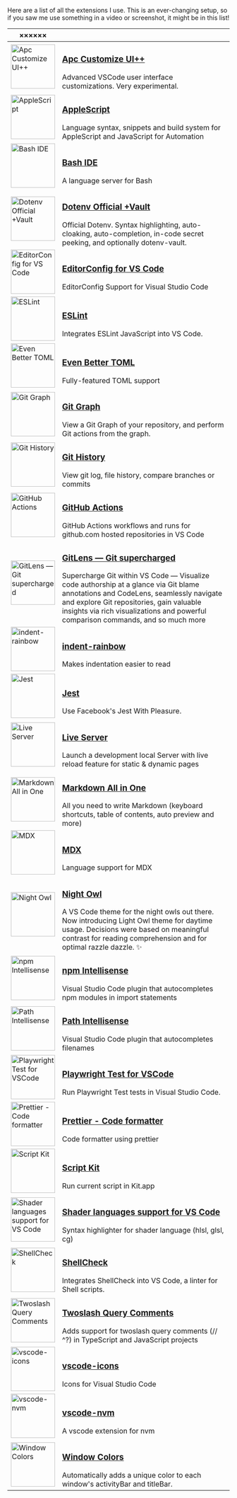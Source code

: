 Here are a list of all the extensions I use. This is an ever-changing setup, so if you saw me use something in a video or screenshot, it might be in this list!

| ×××××× |  |
| --- | --- |
| <a href="https://marketplace.visualstudio.com/items?itemName=drcika.apc-extension"><img width="100" src="https://drcika.gallerycdn.vsassets.io/extensions/drcika/apc-extension/0.3.0/1691936363154/Microsoft.VisualStudio.Services.Icons.Default" alt="Apc Customize UI++"> | <h3><a href="https://marketplace.visualstudio.com/items?itemName=drcika.apc-extension">Apc Customize UI++</a></h3>Advanced VSCode user interface customizations. Very experimental. |
| <a href="https://marketplace.visualstudio.com/items?itemName=idleberg.applescript"><img width="100" src="https://idleberg.gallerycdn.vsassets.io/extensions/idleberg/applescript/0.24.3/1689631625287/Microsoft.VisualStudio.Services.Icons.Default" alt="AppleScript"> | <h3><a href="https://marketplace.visualstudio.com/items?itemName=idleberg.applescript">AppleScript</a></h3>Language syntax, snippets and build system for AppleScript and JavaScript for Automation |
| <a href="https://marketplace.visualstudio.com/items?itemName=mads-hartmann.bash-ide-vscode"><img width="100" src="https://mads-hartmann.gallerycdn.vsassets.io/extensions/mads-hartmann/bash-ide-vscode/1.39.0/1689454034987/Microsoft.VisualStudio.Services.Icons.Default" alt="Bash IDE"> | <h3><a href="https://marketplace.visualstudio.com/items?itemName=mads-hartmann.bash-ide-vscode">Bash IDE</a></h3>A language server for Bash |
| <a href="https://marketplace.visualstudio.com/items?itemName=dotenv.dotenv-vscode"><img width="100" src="https://dotenv.gallerycdn.vsassets.io/extensions/dotenv/dotenv-vscode/0.28.0/1688317471071/Microsoft.VisualStudio.Services.Icons.Default" alt="Dotenv Official +Vault"> | <h3><a href="https://marketplace.visualstudio.com/items?itemName=dotenv.dotenv-vscode">Dotenv Official +Vault</a></h3>Official Dotenv. Syntax highlighting, auto-cloaking, auto-completion, in-code secret peeking, and optionally dotenv-vault. |
| <a href="https://marketplace.visualstudio.com/items?itemName=editorconfig.editorconfig"><img width="100" src="https://editorconfig.gallerycdn.vsassets.io/extensions/editorconfig/editorconfig/0.16.4/1607315835386/Microsoft.VisualStudio.Services.Icons.Default" alt="EditorConfig for VS Code"> | <h3><a href="https://marketplace.visualstudio.com/items?itemName=editorconfig.editorconfig">EditorConfig for VS Code</a></h3>EditorConfig Support for Visual Studio Code |
| <a href="https://marketplace.visualstudio.com/items?itemName=dbaeumer.vscode-eslint"><img width="100" src="https://dbaeumer.gallerycdn.vsassets.io/extensions/dbaeumer/vscode-eslint/2.4.2/1687441427519/Microsoft.VisualStudio.Services.Icons.Default" alt="ESLint"> | <h3><a href="https://marketplace.visualstudio.com/items?itemName=dbaeumer.vscode-eslint">ESLint</a></h3>Integrates ESLint JavaScript into VS Code. |
| <a href="https://marketplace.visualstudio.com/items?itemName=tamasfe.even-better-toml"><img width="100" src="https://tamasfe.gallerycdn.vsassets.io/extensions/tamasfe/even-better-toml/0.19.2/1689245905783/Microsoft.VisualStudio.Services.Icons.Default" alt="Even Better TOML"> | <h3><a href="https://marketplace.visualstudio.com/items?itemName=tamasfe.even-better-toml">Even Better TOML</a></h3>Fully-featured TOML support |
| <a href="https://marketplace.visualstudio.com/items?itemName=mhutchie.git-graph"><img width="100" src="https://mhutchie.gallerycdn.vsassets.io/extensions/mhutchie/git-graph/1.30.0/1617594001998/Microsoft.VisualStudio.Services.Icons.Default" alt="Git Graph"> | <h3><a href="https://marketplace.visualstudio.com/items?itemName=mhutchie.git-graph">Git Graph</a></h3>View a Git Graph of your repository, and perform Git actions from the graph. |
| <a href="https://marketplace.visualstudio.com/items?itemName=donjayamanne.githistory"><img width="100" src="https://donjayamanne.gallerycdn.vsassets.io/extensions/donjayamanne/githistory/0.6.20/1678008598739/Microsoft.VisualStudio.Services.Icons.Default" alt="Git History"> | <h3><a href="https://marketplace.visualstudio.com/items?itemName=donjayamanne.githistory">Git History</a></h3>View git log, file history, compare branches or commits |
| <a href="https://marketplace.visualstudio.com/items?itemName=github.vscode-github-actions"><img width="100" src="https://github.gallerycdn.vsassets.io/extensions/github/vscode-github-actions/0.26.1/1691185073129/Microsoft.VisualStudio.Services.Icons.Default" alt="GitHub Actions"> | <h3><a href="https://marketplace.visualstudio.com/items?itemName=github.vscode-github-actions">GitHub Actions</a></h3>GitHub Actions workflows and runs for github.com hosted repositories in VS Code |
| <a href="https://marketplace.visualstudio.com/items?itemName=eamodio.gitlens"><img width="100" src="https://eamodio.gallerycdn.vsassets.io/extensions/eamodio/gitlens/14.2.1/1691701924220/Microsoft.VisualStudio.Services.Icons.Default" alt="GitLens — Git supercharged"> | <h3><a href="https://marketplace.visualstudio.com/items?itemName=eamodio.gitlens">GitLens — Git supercharged</a></h3>Supercharge Git within VS Code — Visualize code authorship at a glance via Git blame annotations and CodeLens, seamlessly navigate and explore Git repositories, gain valuable insights via rich visualizations and powerful comparison commands, and so much more |
| <a href="https://marketplace.visualstudio.com/items?itemName=oderwat.indent-rainbow"><img width="100" src="https://oderwat.gallerycdn.vsassets.io/extensions/oderwat/indent-rainbow/8.3.1/1649543509070/Microsoft.VisualStudio.Services.Icons.Default" alt="indent-rainbow"> | <h3><a href="https://marketplace.visualstudio.com/items?itemName=oderwat.indent-rainbow">indent-rainbow</a></h3>Makes indentation easier to read |
| <a href="https://marketplace.visualstudio.com/items?itemName=orta.vscode-jest"><img width="100" src="https://orta.gallerycdn.vsassets.io/extensions/orta/vscode-jest/5.2.3/1675724104236/Microsoft.VisualStudio.Services.Icons.Default" alt="Jest"> | <h3><a href="https://marketplace.visualstudio.com/items?itemName=orta.vscode-jest">Jest</a></h3>Use Facebook's Jest With Pleasure. |
| <a href="https://marketplace.visualstudio.com/items?itemName=ritwickdey.liveserver"><img width="100" src="https://ritwickdey.gallerycdn.vsassets.io/extensions/ritwickdey/liveserver/5.7.9/1661914858952/Microsoft.VisualStudio.Services.Icons.Default" alt="Live Server"> | <h3><a href="https://marketplace.visualstudio.com/items?itemName=ritwickdey.liveserver">Live Server</a></h3>Launch a development local Server with live reload feature for static & dynamic pages |
| <a href="https://marketplace.visualstudio.com/items?itemName=yzhang.markdown-all-in-one"><img width="100" src="https://yzhang.gallerycdn.vsassets.io/extensions/yzhang/markdown-all-in-one/3.5.1/1679819344347/Microsoft.VisualStudio.Services.Icons.Default" alt="Markdown All in One"> | <h3><a href="https://marketplace.visualstudio.com/items?itemName=yzhang.markdown-all-in-one">Markdown All in One</a></h3>All you need to write Markdown (keyboard shortcuts, table of contents, auto preview and more) |
| <a href="https://marketplace.visualstudio.com/items?itemName=unifiedjs.vscode-mdx"><img width="100" src="https://unifiedjs.gallerycdn.vsassets.io/extensions/unifiedjs/vscode-mdx/1.4.0/1688731068062/Microsoft.VisualStudio.Services.Icons.Default" alt="MDX"> | <h3><a href="https://marketplace.visualstudio.com/items?itemName=unifiedjs.vscode-mdx">MDX</a></h3>Language support for MDX |
| <a href="https://marketplace.visualstudio.com/items?itemName=sdras.night-owl"><img width="100" src="https://sdras.gallerycdn.vsassets.io/extensions/sdras/night-owl/2.0.1/1625369748311/Microsoft.VisualStudio.Services.Icons.Default" alt="Night Owl"> | <h3><a href="https://marketplace.visualstudio.com/items?itemName=sdras.night-owl">Night Owl</a></h3>A VS Code theme for the night owls out there. Now introducing Light Owl theme for daytime usage. Decisions were based on meaningful contrast for reading comprehension and for optimal razzle dazzle. ✨ |
| <a href="https://marketplace.visualstudio.com/items?itemName=christian-kohler.npm-intellisense"><img width="100" src="https://christian-kohler.gallerycdn.vsassets.io/extensions/christian-kohler/npm-intellisense/1.4.4/1671487986629/Microsoft.VisualStudio.Services.Icons.Default" alt="npm Intellisense"> | <h3><a href="https://marketplace.visualstudio.com/items?itemName=christian-kohler.npm-intellisense">npm Intellisense</a></h3>Visual Studio Code plugin that autocompletes npm modules in import statements |
| <a href="https://marketplace.visualstudio.com/items?itemName=christian-kohler.path-intellisense"><img width="100" src="https://christian-kohler.gallerycdn.vsassets.io/extensions/christian-kohler/path-intellisense/2.8.4/1671488165155/Microsoft.VisualStudio.Services.Icons.Default" alt="Path Intellisense"> | <h3><a href="https://marketplace.visualstudio.com/items?itemName=christian-kohler.path-intellisense">Path Intellisense</a></h3>Visual Studio Code plugin that autocompletes filenames |
| <a href="https://marketplace.visualstudio.com/items?itemName=ms-playwright.playwright"><img width="100" src="https://ms-playwright.gallerycdn.vsassets.io/extensions/ms-playwright/playwright/1.0.15/1689754995095/Microsoft.VisualStudio.Services.Icons.Default" alt="Playwright Test for VSCode"> | <h3><a href="https://marketplace.visualstudio.com/items?itemName=ms-playwright.playwright">Playwright Test for VSCode</a></h3>Run Playwright Test tests in Visual Studio Code. |
| <a href="https://marketplace.visualstudio.com/items?itemName=esbenp.prettier-vscode"><img width="100" src="https://esbenp.gallerycdn.vsassets.io/extensions/esbenp/prettier-vscode/10.1.0/1690819498575/Microsoft.VisualStudio.Services.Icons.Default" alt="Prettier - Code formatter"> | <h3><a href="https://marketplace.visualstudio.com/items?itemName=esbenp.prettier-vscode">Prettier - Code formatter</a></h3>Code formatter using prettier |
| <a href="https://marketplace.visualstudio.com/items?itemName=johnlindquist.kit-extension"><img width="100" src="https://johnlindquist.gallerycdn.vsassets.io/extensions/johnlindquist/kit-extension/1.1.1/1686431201236/Microsoft.VisualStudio.Services.Icons.Default" alt="Script Kit"> | <h3><a href="https://marketplace.visualstudio.com/items?itemName=johnlindquist.kit-extension">Script Kit</a></h3>Run current script in Kit.app |
| <a href="https://marketplace.visualstudio.com/items?itemName=slevesque.shader"><img width="100" src="https://slevesque.gallerycdn.vsassets.io/extensions/slevesque/shader/1.1.5/1612764634901/Microsoft.VisualStudio.Services.Icons.Default" alt="Shader languages support for VS Code"> | <h3><a href="https://marketplace.visualstudio.com/items?itemName=slevesque.shader">Shader languages support for VS Code</a></h3>Syntax highlighter for shader language (hlsl, glsl, cg)  |
| <a href="https://marketplace.visualstudio.com/items?itemName=timonwong.shellcheck"><img width="100" src="https://timonwong.gallerycdn.vsassets.io/extensions/timonwong/shellcheck/0.33.1/1691468930499/Microsoft.VisualStudio.Services.Icons.Default?targetPlatform=darwin-arm64" alt="ShellCheck"> | <h3><a href="https://marketplace.visualstudio.com/items?itemName=timonwong.shellcheck">ShellCheck</a></h3>Integrates ShellCheck into VS Code, a linter for Shell scripts. |
| <a href="https://marketplace.visualstudio.com/items?itemName=orta.vscode-twoslash-queries"><img width="100" src="https://orta.gallerycdn.vsassets.io/extensions/orta/vscode-twoslash-queries/1.2.2/1691568770574/Microsoft.VisualStudio.Services.Icons.Default" alt="Twoslash Query Comments"> | <h3><a href="https://marketplace.visualstudio.com/items?itemName=orta.vscode-twoslash-queries">Twoslash Query Comments</a></h3>Adds support for twoslash query comments (// ^?) in TypeScript and JavaScript projects |
| <a href="https://marketplace.visualstudio.com/items?itemName=vscode-icons-team.vscode-icons"><img width="100" src="https://vscode-icons-team.gallerycdn.vsassets.io/extensions/vscode-icons-team/vscode-icons/12.5.0/1691279010228/Microsoft.VisualStudio.Services.Icons.Default" alt="vscode-icons"> | <h3><a href="https://marketplace.visualstudio.com/items?itemName=vscode-icons-team.vscode-icons">vscode-icons</a></h3>Icons for Visual Studio Code |
| <a href="https://marketplace.visualstudio.com/items?itemName=stevenhansel.vscode-nvm"><img width="100" src="https://cdn.vsassets.io/v/M213_20221206.3/_content/Header/default_icon_128.png" alt="vscode-nvm"> | <h3><a href="https://marketplace.visualstudio.com/items?itemName=stevenhansel.vscode-nvm">vscode-nvm</a></h3>A vscode extension for nvm |
| <a href="https://marketplace.visualstudio.com/items?itemName=stuart.unique-window-colors"><img width="100" src="https://stuart.gallerycdn.vsassets.io/extensions/stuart/unique-window-colors/1.0.51/1557149497103/Microsoft.VisualStudio.Services.Icons.Default" alt="Window Colors"> | <h3><a href="https://marketplace.visualstudio.com/items?itemName=stuart.unique-window-colors">Window Colors</a></h3>Automatically adds a unique color to each window's activityBar and titleBar. |
